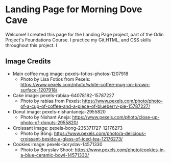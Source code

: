 # Landing Page for Morning Dove Cave

Welcome! I created this page for the Landing Page project, part of the Odin Project's Foundations Course. I practice my Git,HTML, and CSS skills throughout this project.
I 

## Image Credits

- Main coffee mug image: pexels-fotios-photos-1207918
    - Photo by Lisa Fotios from Pexels: https://www.pexels.com/photo/white-coffee-mug-on-brown-surface-1207918/
- Cake image: pexels-rabiaa-64078182-15787227
    - Photo by rabiaa from Pexels: https://www.pexels.com/photo/photo-of-a-cup-of-coffee-and-a-piece-of-blueberry-pie-15787227/
- Donut image: pexels-nishantaneja-2955820
    - Photo by Nishant Aneja: https://www.pexels.com/photo/close-up-photo-of-donuts-2955820/
- Croissant image: pexels-bong-235371727-12176273
    - Photo by Bông: https://www.pexels.com/photo/a-delicious-croissant-beside-a-glass-of-iced-tea-12176273/
- Cookies image: pexels-boryslav-14571330
    - Photo by Boryslav Shoot: https://www.pexels.com/photo/cookies-in-a-blue-ceramic-bowl-14571330/
